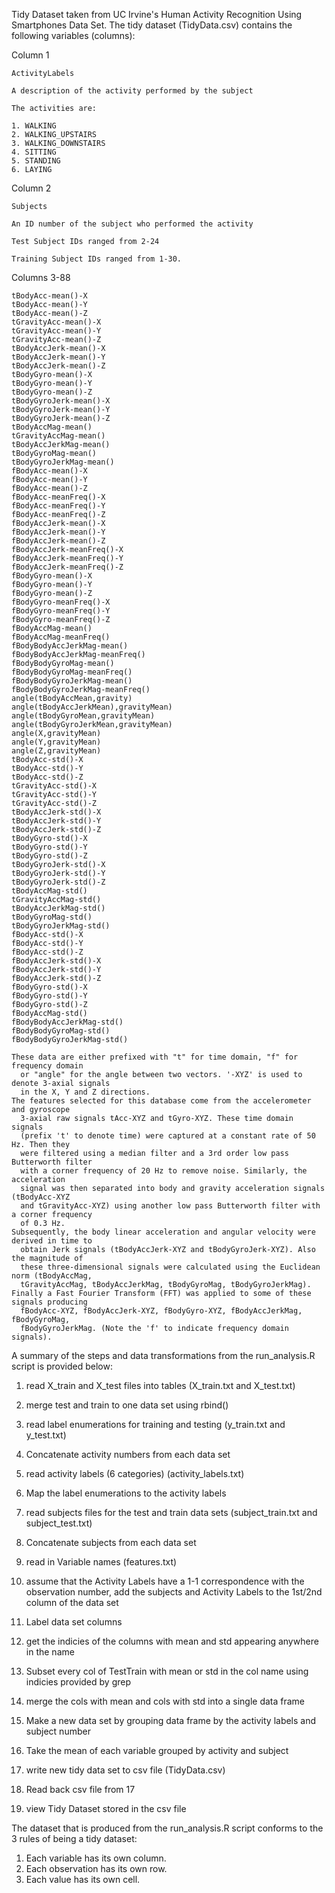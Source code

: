 Tidy Dataset taken from UC Irvine's Human Activity Recognition Using Smartphones Data Set.
The tidy dataset (TidyData.csv) contains the following variables (columns):

Column 1

	ActivityLabels
	
	A description of the activity performed by the subject
	
	The activities are:
	
	1. WALKING
	2. WALKING_UPSTAIRS
	3. WALKING_DOWNSTAIRS
	4. SITTING
	5. STANDING
	6. LAYING	

Column 2

	Subjects
	
	An ID number of the subject who performed the activity
	
	Test Subject IDs ranged from 2-24
	
	Training Subject IDs ranged from 1-30.

Columns 3-88
  
	tBodyAcc-mean()-X
	tBodyAcc-mean()-Y
	tBodyAcc-mean()-Z
	tGravityAcc-mean()-X
	tGravityAcc-mean()-Y
	tGravityAcc-mean()-Z
	tBodyAccJerk-mean()-X
	tBodyAccJerk-mean()-Y
	tBodyAccJerk-mean()-Z
	tBodyGyro-mean()-X
	tBodyGyro-mean()-Y
	tBodyGyro-mean()-Z
	tBodyGyroJerk-mean()-X
	tBodyGyroJerk-mean()-Y
	tBodyGyroJerk-mean()-Z
	tBodyAccMag-mean()
	tGravityAccMag-mean()
	tBodyAccJerkMag-mean()
	tBodyGyroMag-mean()
	tBodyGyroJerkMag-mean()
	fBodyAcc-mean()-X
	fBodyAcc-mean()-Y
	fBodyAcc-mean()-Z
	fBodyAcc-meanFreq()-X
	fBodyAcc-meanFreq()-Y
	fBodyAcc-meanFreq()-Z
	fBodyAccJerk-mean()-X
	fBodyAccJerk-mean()-Y
	fBodyAccJerk-mean()-Z
	fBodyAccJerk-meanFreq()-X
	fBodyAccJerk-meanFreq()-Y
	fBodyAccJerk-meanFreq()-Z
	fBodyGyro-mean()-X
	fBodyGyro-mean()-Y
	fBodyGyro-mean()-Z
	fBodyGyro-meanFreq()-X
	fBodyGyro-meanFreq()-Y
	fBodyGyro-meanFreq()-Z
	fBodyAccMag-mean()
	fBodyAccMag-meanFreq()
	fBodyBodyAccJerkMag-mean()
	fBodyBodyAccJerkMag-meanFreq()
	fBodyBodyGyroMag-mean()
	fBodyBodyGyroMag-meanFreq()
	fBodyBodyGyroJerkMag-mean()
	fBodyBodyGyroJerkMag-meanFreq()
	angle(tBodyAccMean,gravity)
	angle(tBodyAccJerkMean),gravityMean)
	angle(tBodyGyroMean,gravityMean)
	angle(tBodyGyroJerkMean,gravityMean)
	angle(X,gravityMean)
	angle(Y,gravityMean)
	angle(Z,gravityMean)
	tBodyAcc-std()-X
	tBodyAcc-std()-Y
	tBodyAcc-std()-Z
	tGravityAcc-std()-X
	tGravityAcc-std()-Y
	tGravityAcc-std()-Z
	tBodyAccJerk-std()-X
	tBodyAccJerk-std()-Y
	tBodyAccJerk-std()-Z
	tBodyGyro-std()-X
	tBodyGyro-std()-Y
	tBodyGyro-std()-Z
	tBodyGyroJerk-std()-X
	tBodyGyroJerk-std()-Y
	tBodyGyroJerk-std()-Z
	tBodyAccMag-std()
	tGravityAccMag-std()
	tBodyAccJerkMag-std()
	tBodyGyroMag-std()
	tBodyGyroJerkMag-std()
	fBodyAcc-std()-X
	fBodyAcc-std()-Y
	fBodyAcc-std()-Z
	fBodyAccJerk-std()-X
	fBodyAccJerk-std()-Y
	fBodyAccJerk-std()-Z
	fBodyGyro-std()-X
	fBodyGyro-std()-Y
	fBodyGyro-std()-Z
	fBodyAccMag-std()
	fBodyBodyAccJerkMag-std()
	fBodyBodyGyroMag-std()
	fBodyBodyGyroJerkMag-std()

	These data are either prefixed with "t" for time domain, "f" for frequency domain
	  or "angle" for the angle between two vectors. '-XYZ' is used to denote 3-axial signals
	  in the X, Y and Z directions.
	The features selected for this database come from the accelerometer and gyroscope
	  3-axial raw signals tAcc-XYZ and tGyro-XYZ. These time domain signals
	  (prefix 't' to denote time) were captured at a constant rate of 50 Hz. Then they
	  were filtered using a median filter and a 3rd order low pass Butterworth filter
	  with a corner frequency of 20 Hz to remove noise. Similarly, the acceleration
	  signal was then separated into body and gravity acceleration signals (tBodyAcc-XYZ
	  and tGravityAcc-XYZ) using another low pass Butterworth filter with a corner frequency
	  of 0.3 Hz. 
	Subsequently, the body linear acceleration and angular velocity were derived in time to
	  obtain Jerk signals (tBodyAccJerk-XYZ and tBodyGyroJerk-XYZ). Also the magnitude of
	  these three-dimensional signals were calculated using the Euclidean norm (tBodyAccMag,
	  tGravityAccMag, tBodyAccJerkMag, tBodyGyroMag, tBodyGyroJerkMag). 
	Finally a Fast Fourier Transform (FFT) was applied to some of these signals producing
	  fBodyAcc-XYZ, fBodyAccJerk-XYZ, fBodyGyro-XYZ, fBodyAccJerkMag, fBodyGyroMag,
	  fBodyGyroJerkMag. (Note the 'f' to indicate frequency domain signals). 

A summary of the steps and data transformations from the run_analysis.R script is provided below:

1. read X_train and X_test files into tables
	(X_train.txt and X_test.txt)

2. merge test and train to one data set using rbind()
	
3. read label enumerations for training and testing
	(y_train.txt and y_test.txt)

4. Concatenate activity numbers from each data set

5. read activity labels (6 categories)
	(activity_labels.txt)

6. Map the label enumerations to the activity labels

7. read subjects files for the test and train data sets
	(subject_train.txt and subject_test.txt)

8. Concatenate subjects from each data set

9. read in Variable names
	(features.txt)

10. assume that the Activity Labels have a 1-1 correspondence with the observation number,
	add the subjects and Activity Labels to the 1st/2nd column of the data set

11. Label data set columns

12. get the indicies of the columns with mean and std appearing anywhere in the name

13. Subset every col of TestTrain with mean or std in the col name using indicies provided by grep

14. merge the cols with mean and cols with std into a single data frame

15. Make a new data set by grouping data frame by the activity labels and subject number

16. Take the mean of each variable grouped by activity and subject

17. write new tidy data set to csv file (TidyData.csv)

18. Read back csv file from 17

19. view Tidy Dataset stored in the csv file

The dataset that is produced from the run_analysis.R script conforms to the 3 rules of being a tidy dataset:
1. Each variable has its own column.
2. Each observation has its own row.
3. Each value has its own cell.

